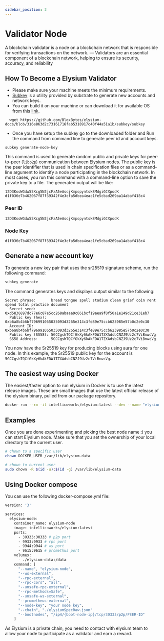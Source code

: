 ```yaml
---
sidebar_position: 2
---
```


# Validator Node

A blockchain validator is a node on a blockchain network that is responsible for verifying transactions on the network.
— Validators are an essential component of a blockchain network, helping to ensure its security, accuracy, and
reliability

## How To Become a Elysium Validator
- Please make sure your machine meets the minimum requirements.
- [Subkey](https://docs.substrate.io/reference/command-line-tools/subkey/) is a utility provided by substrate to generate new accounts and network keys. 
- You can build it on your machine or can download it for available OS from this [link](https://github.com/BloxBytes/elysium-docs/blob/316e863d2c73161716fab5318917c40f44a51a1b/subkey/subkey).
```
  wget https://github.com/BloxBytes/elysium-docs/blob/316e863d2c73161716fab5318917c40f44a51a1b/subkey/subkey
  ```
- Once you have setup the subkey go to the downloaded folder and Run the command from command line to generate peer id and account keys.

```
subkey generate-node-key
```
This command is used to generate random public and private keys for peer-to-peer (`libp2p`) communication between Elysium nodes.
The public key is the peer identifier that is used in chain specification files or as a command-line argument to identify a node participating in the blockchain network.
In most cases, you run this command with a command-line option to save the private key to a file. The generated output will be like:
```text
12D3KooWGdw55Xcg5N2jcFzA5eAscjKmpopyntsk8MdgiGCXpodK
d1f036e7b462067f87f39342f4e3cfa5dbea4eac1fe5cbad269aa14abaf418c4
```
### Peer ID
`
12D3KooWGdw55Xcg5N2jcFzA5eAscjKmpopyntsk8MdgiGCXpodK
`
### Node Key
`
d1f036e7b462067f87f39342f4e3cfa5dbea4eac1fe5cbad269aa14abaf418c4
`

## Generate a new account key
To generate a new key pair that uses the sr25519 signature scheme, run the following command:
```bash
subkey generate
```
The command generates keys and displays output similar to the following:
```text
Secret phrase:       bread tongue spell stadium clean grief coin rent spend total practice document
  Secret seed:       0xd5836897dc77e6c87e5cc268abaaa9c661bcf19aea9f0f50a1e149d21ce31eb7
  Public key (hex):  0xb6a8b4b6bf796991065035093d3265e314c3fe89e75ccb623985e57b0c2e0c30
  Account ID:        0xb6a8b4b6bf796991065035093d3265e314c3fe89e75ccb623985e57b0c2e0c30
  Public key (SS58): 5GCCgshTQCfGkXy6kAkFDW1TZXAdsbCNZJ9Uz2c7ViBnwcVg
  SS58 Address:      5GCCgshTQCfGkXy6kAkFDW1TZXAdsbCNZJ9Uz2c7ViBnwcVg
```

You now have the Sr25519 key for producing blocks using aura for one node. 
In this example, the Sr25519 public key for the account is `5GCCgshTQCfGkXy6kAkFDW1TZXAdsbCNZJ9Uz2c7ViBnwcVg`.


## The easiest way using Docker

The easiest/faster option to run elysium in Docker is to use the latest release images. These are small images that use
the latest official release of the elysium binary, pulled from our package repository.

```bash
docker run --rm -it intellicoworks/elysium:latest --dev --name "elysium-dev-node"
```

## Examples

Once you are done experimenting and picking the best node name :) you can start Elysium node. Make sure that you set the ownership of your local
directory to the current user.
```bash
# chown to a specific user
chown DOCKER_USER /var/lib/elysium-data

# chown to current user
sudo chown -R $(id -u):$(id -g) /var/lib/elysium-data
```

## Using Docker compose

You can use the following docker-compose.yml file:

```dockerfile
version: '3'

services:
  elysium-node:
    container_name: elysium-node
    image: intellicoworks/elysium:latest
    ports:
      - 30333:30333 # p2p port
      - 9933:9933 # rpc port
      - 9944:9944 # ws port
      - 9615:9615 # promethus port
    volumes:
      - ./elysium-data:/data
    command: [
      "--name", "elysium-node",
      "--ws-external",
      "--rpc-external",
      "--rpc-cors", "all",
      "--unsafe-rpc-external",
      "--rpc-methods=Safe",
      "--unsafe-ws-external",
      "--prometheus-external",
      "--node-key", "your node key",
      "--chain", "./elysiumSpecRaw.json"
      "--bootnodes", "/ip4/{boot-node-ip}/tcp/30333/p2p/PEER-ID"
    ]
```

As Elysium is a private chain, you need to contact with elysium team to allow your 
node to participate as a validator and earn a reward.
